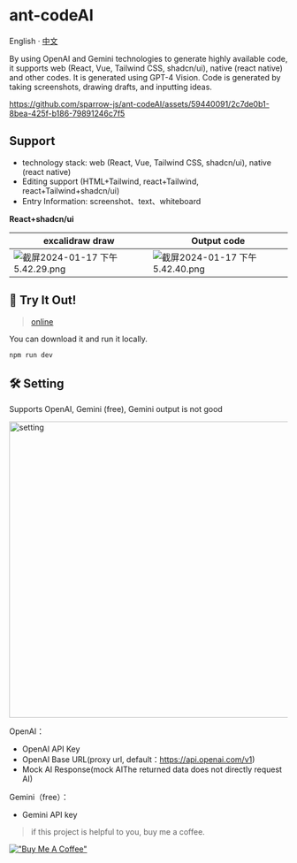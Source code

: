 # ant-codeAI
English · [中文](./README-zh_CN.md)

By using OpenAI and Gemini technologies to generate highly available code, it supports web (React, Vue, Tailwind CSS, shadcn/ui), native (react native) and other codes. It is generated using GPT-4 Vision. Code is generated by taking screenshots, drawing drafts, and inputting ideas.

https://github.com/sparrow-js/ant-codeAI/assets/59440091/2c7de0b1-8bea-425f-b186-79891246c7f5

## Support

- technology stack: web (React, Vue, Tailwind CSS, shadcn/ui), native (react native)
- Editing support (HTML+Tailwind, react+Tailwind, react+Tailwind+shadcn/ui)
- Entry Information: screenshot、text、whiteboard


**React+shadcn/ui**

| excalidraw draw | Output code |
| --- | --- |
| ![截屏2024-01-17 下午5.42.29.png](https://cdn.nlark.com/yuque/0/2024/png/34596612/1705485286789-375a472b-a587-40fe-97f1-14884821216e.png#averageHue=%23e2e3e1&clientId=u813d9b56-7155-4&from=drop&id=ud96ac071&originHeight=1450&originWidth=2408&originalType=binary&ratio=2&rotation=0&showTitle=false&size=288271&status=done&style=none&taskId=u8d9dc523-cc8f-4be0-a40c-062004f2dc4&title=) | ![截屏2024-01-17 下午5.42.40.png](https://cdn.nlark.com/yuque/0/2024/png/34596612/1705485284457-a98bdcae-266d-44ce-8487-a79e3189c892.png#averageHue=%23f9f8f7&clientId=u813d9b56-7155-4&from=drop&id=uaf56b5a3&originHeight=1450&originWidth=2408&originalType=binary&ratio=2&rotation=0&showTitle=false&size=555956&status=done&style=none&taskId=u17e988e4-761b-4556-935a-06e073a9ec8&title=) |



## 🚀 Try It Out!
> [online](https://www.ancodeai.com/)


You can download it and run it locally.
```bash
npm run dev
```
## 🛠 Setting
Supports OpenAI, Gemini (free), Gemini output is not good

<img width="536" alt="setting" src="https://github.com/sparrow-js/ant-codeAI/assets/59440091/f92b0363-a0ce-4b51-887c-bb79b347c2d7">

OpenAI：
- OpenAI API Key
- OpenAI Base URL(proxy url, default：https://api.openai.com/v1)
- Mock AI Response(mock AIThe returned data does not directly request AI)

Gemini（free）：
- Gemini API key



> if this project is helpful to you, buy me a coffee.

[!["Buy Me A Coffee"](https://www.buymeacoffee.com/assets/img/custom_images/orange_img.png)](https://www.buymeacoffee.com/sparrowwhtl)
